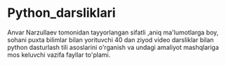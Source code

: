 # Python_darsliklari
Anvar Narzullaev tomonidan tayyorlangan sifatli ,aniq ma'lumotlarga boy, sohani puxta bilimlar bilan yorituvchi 40 dan ziyod video darsliklar bilan python dasturlash tili asoslarini o'rganish va undagi amaliyot mashqlariga mos keluvchi vazifa fayllar to'plami.
